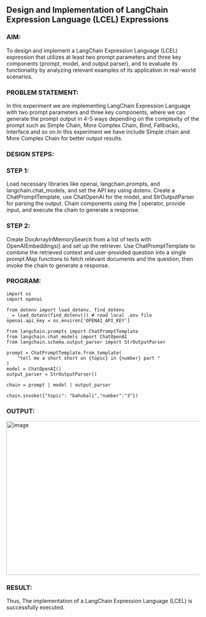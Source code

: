 ## Design and Implementation of LangChain Expression Language (LCEL) Expressions

### AIM:
To design and implement a LangChain Expression Language (LCEL) expression that utilizes at least two prompt parameters and three key components (prompt, model, and output parser), and to evaluate its functionality by analyzing relevant examples of its application in real-world scenarios.

### PROBLEM STATEMENT:
In this experiment we are implementing LangChain Expression Language with two prompt parameters and three key components, where we can generate the prompt output in 4-5 ways depending on the complexity of the prompt such as Simple Chain, More Complex Chain, Bind, Fallbacks, Interface and so on.In this experiment we have include SImple chain and More Complex Chain for better output results.
### DESIGN STEPS:
### STEP 1:
Load necessary libraries like openai, langchain.prompts, and langchain.chat_models, and set the API key using dotenv. Create a ChatPromptTemplate, use ChatOpenAI for the model, and StrOutputParser for parsing the output. Chain components using the | operator, provide input, and execute the chain to generate a response.

### STEP 2:
Create DocArrayInMemorySearch from a list of texts with OpenAIEmbeddings() and set up the retriever. Use ChatPromptTemplate to combine the retrieved context and user-provided question into a single prompt.Map functions to fetch relevant documents and the question, then invoke the chain to generate a response.
### PROGRAM:
```
import os
import openai

from dotenv import load_dotenv, find_dotenv
_ = load_dotenv(find_dotenv()) # read local .env file
openai.api_key = os.environ['OPENAI_API_KEY']

from langchain.prompts import ChatPromptTemplate
from langchain.chat_models import ChatOpenAI
from langchain.schema.output_parser import StrOutputParser

prompt = ChatPromptTemplate.from_template(
    "tell me a short short on {topic} in {number} part "
)
model = ChatOpenAI()
output_parser = StrOutputParser()

chain = prompt | model | output_parser

chain.invoke({"topic": "bahubali","number":"3"})
```

### OUTPUT:
<img width="1226" height="402" alt="image" src="https://github.com/user-attachments/assets/68bc695e-fd83-4a5d-a24d-5573cdc29499" />


### RESULT:
Thus, The implementation of a LangChain Expression Language (LCEL) is successfully executed.
